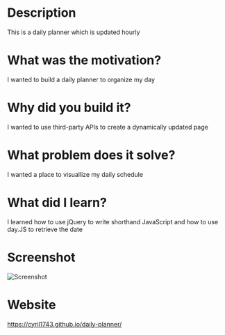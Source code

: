 # Description
This is a daily planner which is updated hourly
# What was the motivation?
I wanted to build a daily planner to organize my day
# Why did you build it?
I wanted to use third-party APIs to create a dynamically updated page
# What problem does it solve?
I wanted a place to visuallize my daily schedule
# What did I learn?
I learned how to use jQuery to write shorthand JavaScript and how to use day.JS to retrieve the date
# Screenshot
![Screenshot](./assets/screenshot.jpg)
# Website
https://cyril1743.github.io/daily-planner/
